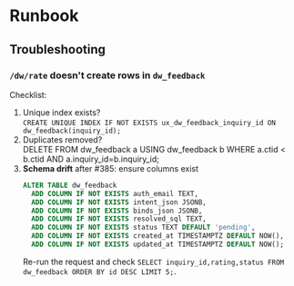 # Runbook

## Troubleshooting

### `/dw/rate` doesn't create rows in `dw_feedback`
Checklist:
1. Unique index exists?  
   `CREATE UNIQUE INDEX IF NOT EXISTS ux_dw_feedback_inquiry_id ON dw_feedback(inquiry_id);`
2. Duplicates removed?  
   DELETE FROM dw_feedback a USING dw_feedback b
   WHERE a.ctid < b.ctid AND a.inquiry_id=b.inquiry_id;
3. **Schema drift** after #385: ensure columns exist
   ```sql
   ALTER TABLE dw_feedback
     ADD COLUMN IF NOT EXISTS auth_email TEXT,
     ADD COLUMN IF NOT EXISTS intent_json JSONB,
     ADD COLUMN IF NOT EXISTS binds_json JSONB,
     ADD COLUMN IF NOT EXISTS resolved_sql TEXT,
     ADD COLUMN IF NOT EXISTS status TEXT DEFAULT 'pending',
     ADD COLUMN IF NOT EXISTS created_at TIMESTAMPTZ DEFAULT NOW(),
     ADD COLUMN IF NOT EXISTS updated_at TIMESTAMPTZ DEFAULT NOW();
   ```
   Re-run the request and check `SELECT inquiry_id,rating,status FROM dw_feedback ORDER BY id DESC LIMIT 5;`.
